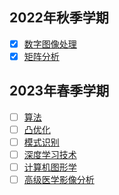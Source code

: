 ## 2022年秋季学期

* [x] [数字图像处理](./digital_mage_processing)
* [x] [矩阵分析](./matrix_theory)

## 2023年春季学期

* [ ] [算法](./algorithm)
* [ ] [凸优化](./convex_optimizer)
* [ ] [模式识别](./)
* [ ] [深度学习技术](./deep_learning)
* [ ] [计算机图形学](./computer_graph)
* [ ] [高级医学影像分析](./)